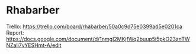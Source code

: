 Rhabarber
=========

Trello: https://trello.com/board/rhabarber/50a0c9d75e0399ad5e0201ca
Report: https://docs.google.com/document/d/1nmgI2MKjfWq2buup5i5pkO23znTWNZali7vYESHmt-A/edit
